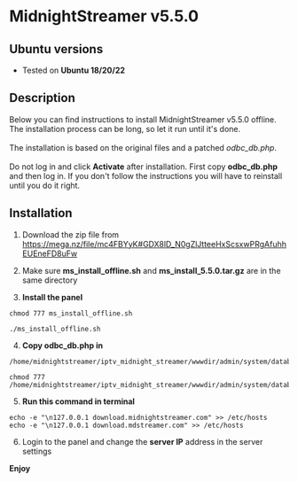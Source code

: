 # MidnightStreamer v5.5.0

## Ubuntu versions
* Tested on **Ubuntu 18/20/22**
## Description
Below you can find instructions to install MidnightStreamer v5.5.0 offline. The installation process can be long, so let it run until it's done.
<br><br>The installation is based on the original files and a patched *odbc_db.php*.
<br><br>Do not log in and click **Activate** after installation. First copy **odbc_db.php** and then log in. If you don't follow the instructions you will have to reinstall until you do it right.
## Installation
1. Download the zip file from https://mega.nz/file/mc4FBYyK#GDX8lD_N0gZlJtteeHxScsxwPRgAfuhhEUEneFD8uFw

2. Make sure **ms_install_offline.sh** and **ms_install_5.5.0.tar.gz** are in the same directory

3. **Install the panel**
```
chmod 777 ms_install_offline.sh

./ms_install_offline.sh
```

4. **Copy odbc_db.php in**
```
/home/midnightstreamer/iptv_midnight_streamer/wwwdir/admin/system/database/drivers/odbc/

chmod 777 /home/midnightstreamer/iptv_midnight_streamer/wwwdir/admin/system/database/drivers/odbc/odbc_db.php
```

5. **Run this command in terminal**
```
echo -e "\n127.0.0.1 download.midnightstreamer.com" >> /etc/hosts
echo -e "\n127.0.0.1 download.mdstreamer.com" >> /etc/hosts
```

6. Login to the panel and change the **server IP** address in the server settings

**Enjoy**
